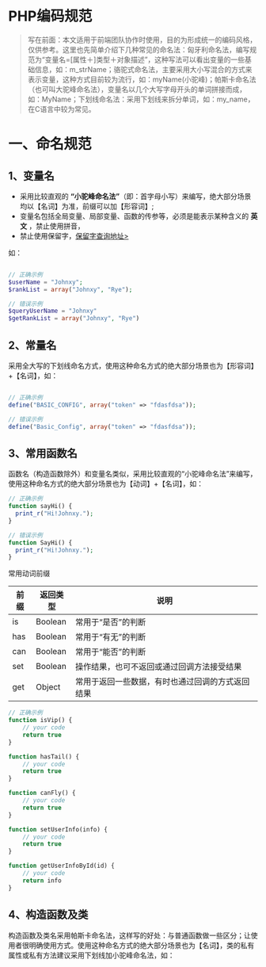 # PHP编码规范
>写在前面：本文适用于前端团队协作时使用，目的为形成统一的编码风格，仅供参考。这里也先简单介绍下几种常见的命名法：匈牙利命名法，编写规范为“变量名=[属性＋]类型＋对象描述”，这种写法可以看出变量的一些基础信息，如：m_strName；骆驼式命名法，主要采用大小写混合的方式来表示变量，这种方式目前较为流行，如：myName(小驼峰)；帕斯卡命名法（也可叫大驼峰命名法），变量名以几个大写字母开头的单词拼接而成，如：MyName；下划线命名法：采用下划线来拆分单词，如：my_name，在C语言中较为常见。

# 一、命名规范

## 1、变量名
- 采用比较直观的 **“小驼峰命名法”**（即：首字母小写）来编写，绝大部分场景均以【名词】为准，前缀可以加【形容词】;
- 变量名包括全局变量、局部变量、函数的传参等，必须是能表示某种含义的 **英文** ，禁止使用拼音，
- 禁止使用保留字，[保留字查询地址>](http://php.net/manual/zh/reserved.keywords.php)

如：

```php

// 正确示例
$userName = "Johnxy";
$rankList = array("Johnxy", "Rye");

// 错误示例
$queryUserName = "Johnxy"
$getRankList = array("Johnxy", "Rye")

```

## 2、常量名

采用全大写的下划线命名方式，使用这种命名方式的绝大部分场景也为【形容词】+【名词】，如：

```php

// 正确示例
define("BASIC_CONFIG", array("token" => "fdasfdsa"));

// 错误示例
define("Basic_Config", array("token" => "fdasfdsa"));

```

## 3、常用函数名

函数名（构造函数除外）和变量名类似，采用比较直观的“小驼峰命名法”来编写，使用这种命名方式的绝大部分场景也为【动词】+【名词】，如：
```php
// 正确示例
function sayHi() {
  print_r("Hi!Johnxy.");
}

// 错误示例
function SayHi() {
  print_r("Hi!Johnxy.");
}
```
常用动词前缀

|前缀|返回类型|说明|
|---|---|---|
|is|Boolean|常用于“是否”的判断|
|has|Boolean|常用于“有无”的判断|
|can|Boolean|常用于“能否”的判断|
|set|Boolean|操作结果，也可不返回或通过回调方法接受结果|
|get|Object|常用于返回一些数据，有时也通过回调的方式返回结果|

```php
// 正确示例
function isVip() {
    // your code
    return true
}

function hasTail() {
    // your code
    return true
}

function canFly() {
    // your code
    return true
}

function setUserInfo(info) {
    // your code
    return true
}

function getUserInfoById(id) {
    // your code
    return info
}

```

## 4、构造函数及类

构造函数及类名采用帕斯卡命名法，这样写的好处：与普通函数做一些区分；让使用者很明确使用方式。使用这种命名方式的绝大部分场景也为【名词】，类的私有属性或私有方法建议采用下划线加小驼峰命名法，如：
